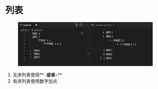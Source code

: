 # 列表

<figure><img src=".gitbook/assets/image (7).png" alt=""><figcaption></figcaption></figure>

1. 无序列表使用**`-`**或者**`✳`**
2. 有序列表使用数字加点
